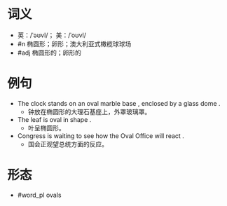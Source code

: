 # 词义
- 英：/ˈəʊvl/； 美：/ˈoʊvl/
- #n 椭圆形；卵形；澳大利亚式橄榄球球场
- #adj 椭圆形的；卵形的
# 例句
- The clock stands on an oval marble base , enclosed by a glass dome .
	- 钟放在椭圆形的大理石基座上，外罩玻璃罩。
- The leaf is oval in shape .
	- 叶呈椭圆形。
- Congress is waiting to see how the Oval Office will react .
	- 国会正观望总统方面的反应。
# 形态
- #word_pl ovals
